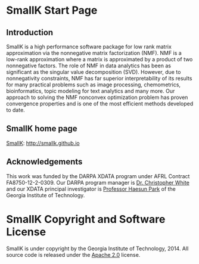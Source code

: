 SmallK Start Page
================

Introduction
----------------
SmallK is a high performance software package for low rank matrix approximation via the nonnegative matrix factorization (NMF). NMF is 
a low-rank approximation where a matrix is approximated 
by a product of two nonnegative factors. 
The role of NMF in data analytics has been as significant as the singular value decomposition (SVD). However, due to 
nonnegativity constraints, NMF has far superior interpretability of its results for many practical problems such as image processing, chemometrics, bioinformatics, topic modeling for text analytics and many more.
Our approach to solving the NMF nonconvex optimization
problem has proven convergence properties and is one of the most efficient 
methods developed to date.


SmallK home page
----------------
[SmallK](http://smallk.github.io): http://smallk.github.io

Acknowledgements
----------------

This work was funded by the DARPA XDATA program under AFRL Contract
FA8750-12-2-0309. Our DARPA
program manager is
[Dr. Christopher White](http://www.darpa.mil/Our_Work/I2O/Personnel/Dr_Christopher_White.aspx) and our
XDATA principal investigator is [Professor Haesun Park](http://www.cc.gatech.edu/~hpark/) of the 
Georgia Institute of Technology.

SmallK Copyright and Software License
======================================
SmallK is under copyright by the Georgia Institute of Technology, 2014. 
All source code is released under the 
[Apache 2.0](http://www.apache.org/licenses/LICENSE-2.0) license.
